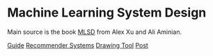 # Machine Learning System Design


Main source is the book [MLSD](https://bytebytego.com/intro/machine-learning-system-design-interview) from Alex Xu and Ali Aminian.


[Guide](http://patrickhalina.com/posts/ml-systems-design-interview-guide/)
[Recommender Systems](https://lorenz-peter.github.io/blog/2025/recommender_systems)
[Drawing Tool](https://excalidraw.com/)
[Post](https://www.teamblind.com/post/Meta-MLE-E6-ML-System-Design-Interview-XaoxCs0c/41332921)
